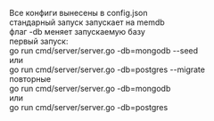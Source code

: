 Все конфиги вынесены в config.json  
стандарный запуск запускает на memdb  
флаг -db меняет запускаемую базу  
первый запуск:  
go run cmd/server/server.go -db=mongodb --seed  
или  
go run cmd/server/server.go -db=postgres --migrate  
повторные  
go run cmd/server/server.go -db=mongodb  
или  
go run cmd/server/server.go -db=postgres  
